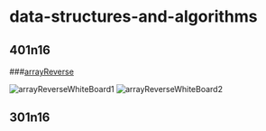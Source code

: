 # data-structures-and-algorithms


## 401n16
###[arrayReverse](https://github.com/brettjayp-401-advanced-javascript/data-structures-and-algorithms/tree/master/code-challenges/arrayReverse)

![arrayReverseWhiteBoard1](https://github.com/brettjayp-401-advanced-javascript/data-structures-and-algorithms/tree/master/code-challenges/assets/arrayReverseWB1.jpg)
![arrayReverseWhiteBoard2](https://github.com/brettjayp-401-advanced-javascript/data-structures-and-algorithms/tree/master/code-challenges/assets/arrayReverseWB2.jpg)



## 301n16